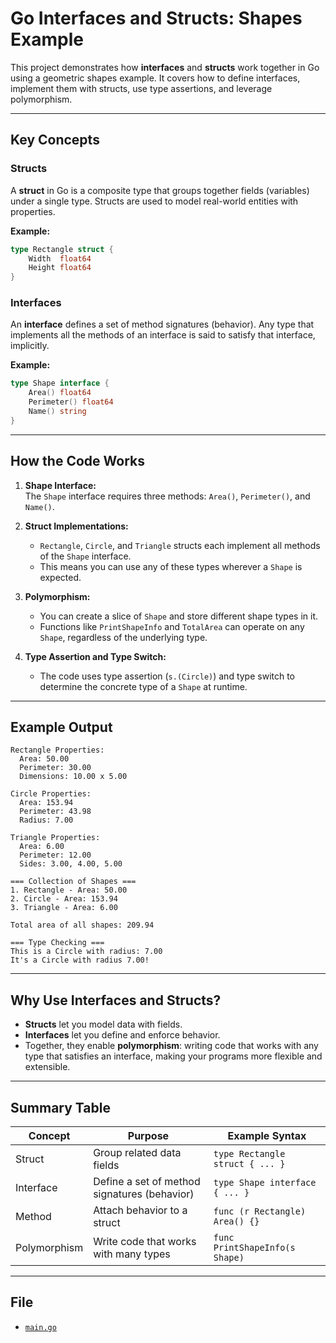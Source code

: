 # Go Interfaces and Structs: Shapes Example

This project demonstrates how **interfaces** and **structs** work together in Go using a geometric shapes example. It covers how to define interfaces, implement them with structs, use type assertions, and leverage polymorphism.

---

## Key Concepts

### Structs

A **struct** in Go is a composite type that groups together fields (variables) under a single type. Structs are used to model real-world entities with properties.

**Example:**

```go
type Rectangle struct {
    Width  float64
    Height float64
}
```

### Interfaces

An **interface** defines a set of method signatures (behavior). Any type that implements all the methods of an interface is said to satisfy that interface, implicitly.

**Example:**

```go
type Shape interface {
    Area() float64
    Perimeter() float64
    Name() string
}
```

---

## How the Code Works

1. **Shape Interface:**  
   The `Shape` interface requires three methods: `Area()`, `Perimeter()`, and `Name()`.

2. **Struct Implementations:**

   - `Rectangle`, `Circle`, and `Triangle` structs each implement all methods of the `Shape` interface.
   - This means you can use any of these types wherever a `Shape` is expected.

3. **Polymorphism:**

   - You can create a slice of `Shape` and store different shape types in it.
   - Functions like `PrintShapeInfo` and `TotalArea` can operate on any `Shape`, regardless of the underlying type.

4. **Type Assertion and Type Switch:**
   - The code uses type assertion (`s.(Circle)`) and type switch to determine the concrete type of a `Shape` at runtime.

---

## Example Output

```
Rectangle Properties:
  Area: 50.00
  Perimeter: 30.00
  Dimensions: 10.00 x 5.00

Circle Properties:
  Area: 153.94
  Perimeter: 43.98
  Radius: 7.00

Triangle Properties:
  Area: 6.00
  Perimeter: 12.00
  Sides: 3.00, 4.00, 5.00

=== Collection of Shapes ===
1. Rectangle - Area: 50.00
2. Circle - Area: 153.94
3. Triangle - Area: 6.00

Total area of all shapes: 209.94

=== Type Checking ===
This is a Circle with radius: 7.00
It's a Circle with radius 7.00!
```

---

## Why Use Interfaces and Structs?

- **Structs** let you model data with fields.
- **Interfaces** let you define and enforce behavior.
- Together, they enable **polymorphism**: writing code that works with any type that satisfies an interface, making your programs more flexible and extensible.

---

## Summary Table

| Concept      | Purpose                                      | Example Syntax                  |
| ------------ | -------------------------------------------- | ------------------------------- |
| Struct       | Group related data fields                    | `type Rectangle struct { ... }` |
| Interface    | Define a set of method signatures (behavior) | `type Shape interface { ... }`  |
| Method       | Attach behavior to a struct                  | `func (r Rectangle) Area() {}`  |
| Polymorphism | Write code that works with many types        | `func PrintShapeInfo(s Shape)`  |

---

## File

- [`main.go`](struct/main.go)
